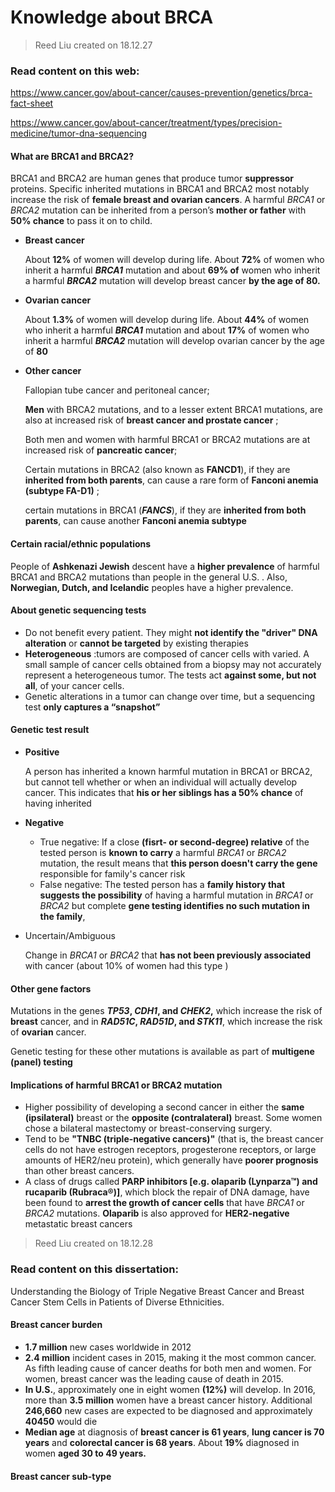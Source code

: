 # Knowledge about BRCA

> Reed Liu created on 18.12.27

### Read content on this web:

https://www.cancer.gov/about-cancer/causes-prevention/genetics/brca-fact-sheet

https://www.cancer.gov/about-cancer/treatment/types/precision-medicine/tumor-dna-sequencing

#### What are BRCA1 and BRCA2?

BRCA1 and BRCA2 are human genes that produce tumor **suppressor** proteins. Specific inherited mutations in BRCA1 and BRCA2 most notably increase the risk of **female breast and ovarian cancers**. A harmful *BRCA1* or *BRCA2* mutation can be inherited from a person’s **mother or father** with **50% chance** to pass it on to child.

- **Breast cancer**

  About **12%** of women  will develop during life. About **72%** of women who inherit a harmful ***BRCA1*** mutation and about **69% of** women who inherit a harmful ***BRCA2*** mutation will develop breast cancer **by the age of 80.** 

- **Ovarian cancer**

  About **1.3%** of women  will develop during life.  About **44%** of women who inherit a harmful ***BRCA1*** mutation and about **17%** of women who inherit a harmful ***BRCA2*** mutation will develop ovarian cancer by the age of **80**

- **Other cancer**

  Fallopian tube cancer and peritoneal cancer;

  **Men** with BRCA2 mutations, and to a lesser extent BRCA1 mutations, are also at increased risk of **breast cancer and prostate cancer** ;

  Both men and women with harmful BRCA1 or BRCA2 mutations are at increased risk of **pancreatic cancer**;

  Certain mutations in BRCA2 (also known as **FANCD1**), if they are **inherited from both parents**, can cause a rare form of **Fanconi anemia (subtype FA-D1)** ;

  certain mutations in BRCA1 (***FANCS***), if they are **inherited from both parents**, can cause another **Fanconi anemia subtype** 

#### Certain racial/ethnic populations

People of **Ashkenazi Jewish** descent have a **higher prevalence** of harmful BRCA1 and BRCA2 mutations than people in the general U.S. . Also, **Norwegian, Dutch, and Icelandic** peoples have a higher prevalence.

#### About genetic sequencing tests

- Do not benefit every patient. They might **not identify the "driver" DNA alteration** or **cannot be targeted** by existing therapies
- **Heterogeneous** :tumors are composed of cancer cells with varied. A small sample of cancer cells obtained from a biopsy may not accurately represent a heterogeneous tumor. The tests  act **against some, but not all**, of your cancer cells.
- Genetic alterations in a tumor can change over time, but a sequencing test **only captures a “snapshot”**

#### Genetic test result

- **Positive** 

  A person has inherited a known harmful mutation in BRCA1 or BRCA2, but cannot tell whether or when an individual will actually develop cancer. This indicates that **his or her siblings has a 50% chance** of having inherited 

- **Negative** 

  - True negative: If a close **(fisrt- or second-degree) relative** of the tested person is **known to carry** a harmful *BRCA1* or *BRCA2* mutation, the result means that **this person doesn't carry the gene** responsible for family's cancer risk
  - False negative:  The tested person has a **family history that suggests the possibility** of having a harmful mutation in *BRCA1* or *BRCA2* but complete **gene testing identifies no such mutation in the family**,

- Uncertain/Ambiguous

  Change in *BRCA1* or *BRCA2* that **has not been previously associated** with cancer (about 10% of women had this type )

#### Other gene factors

Mutations in the genes ***TP53*, *CDH1*, and *CHEK2*,** which increase the risk of **breast** cancer, and in ***RAD51C*, *RAD51D*, and *STK11***, which increase the risk of **ovarian** cancer. 

Genetic testing for these other mutations is available as part of **multigene (panel) testing**

#### Implications of harmful BRCA1 or BRCA2 mutation

- Higher possibility of developing  a second cancer in either the **same (ipsilateral)** breast or the **opposite  (contralateral)** breast. Some women chose a bilateral mastectomy or breast-conserving surgery.
- Tend to be  **"TNBC (triple-negative cancers)"** (that is, the breast cancer cells do not have estrogen receptors, progesterone receptors, or large amounts of HER2/neu protein), which generally have **poorer prognosis** than other breast cancers.
- A class of drugs called **PARP inhibitors [e.g.  olaparib (Lynparza™) and rucaparib (Rubraca®)]**, which block the repair of DNA damage, have been found to **arrest the growth of cancer cells** that have *BRCA1* or *BRCA2* mutations. **Olaparib** is also approved for **HER2-negative** metastatic breast cancers

> Reed Liu created on 18.12.28

### Read content on this dissertation:

Understanding the Biology of Triple Negative Breast Cancer and Breast Cancer Stem Cells in Patients of Diverse Ethnicities.

#### Breast cancer burden

- **1.7 million** new cases worldwide in 2012
- **2.4 million** incident cases in 2015, making it the most common cancer. As  fifth leading cause of cancer deaths for both men and women. For women, breast cancer was the leading cause of death in 2015.
- **In U.S.**, approximately one in eight women **(12%)**  will develop. In 2016, more than **3.5 million** women have a breast cancer history. Additional **246,660** new cases are expected to be diagnosed and approximately **40450** would die
- **Median age** at diagnosis of **breast cancer is 61 years**, **lung cancer is 70 years** and **colorectal cancer is 68 years**. 
  About **19%** diagnosed in women **aged 30 to 49 years.**

#### Breast cancer sub-type

